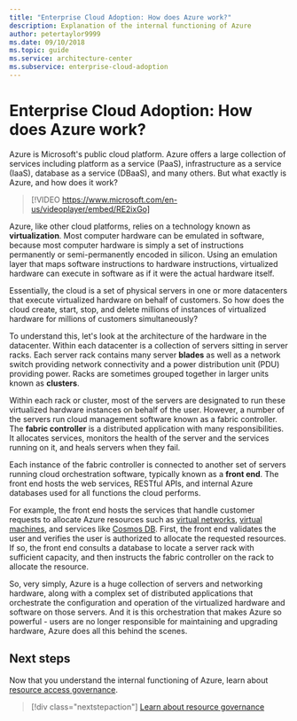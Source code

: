 ```yaml
---
title: "Enterprise Cloud Adoption: How does Azure work?"
description: Explanation of the internal functioning of Azure
author: petertaylor9999
ms.date: 09/10/2018
ms.topic: guide
ms.service: architecture-center
ms.subservice: enterprise-cloud-adoption
---
```


# Enterprise Cloud Adoption: How does Azure work?

Azure is Microsoft's public cloud platform. Azure offers a large collection of services including platform as a service (PaaS), infrastructure as a service (IaaS), database as a service (DBaaS), and many others. But what exactly is Azure, and how does it work?

> [!VIDEO https://www.microsoft.com/en-us/videoplayer/embed/RE2ixGo] 

Azure, like other cloud platforms, relies on a technology known as **virtualization**. Most computer hardware can be emulated in software, because most computer hardware is simply a set of instructions permanently or semi-permanently encoded in silicon. Using an emulation layer that maps software instructions to hardware instructions, virtualized hardware can execute in software as if it were the actual hardware itself.

Essentially, the cloud is a set of physical servers in one or more datacenters that execute virtualized hardware on behalf of customers. So how does the cloud create, start, stop, and delete millions of instances of virtualized hardware for millions of customers simultaneously?

To understand this, let's look at the architecture of the hardware in the datacenter.  Within each datacenter is a collection of servers sitting in server racks. Each server rack contains many server **blades** as well as a network switch providing network connectivity and a power distribution unit (PDU) providing power. Racks are sometimes grouped together in larger units known as **clusters**. 

Within each rack or cluster, most of the servers are designated to run these virtualized hardware instances on behalf of the user. However, a number of the servers run cloud management software known as a fabric controller. The **fabric controller** is a distributed application with many responsibilities. It allocates services, monitors the health of the server and the services running on it, and heals servers when they fail.

Each instance of the fabric controller is connected to another set of servers running cloud orchestration software, typically known as a **front end**. The front end hosts the web services, RESTful APIs, and internal Azure databases used for all functions the cloud performs. 

For example, the front end hosts the services that handle customer requests to allocate Azure resources such as [virtual networks][vnet], [virtual machines][vms], and services like [Cosmos DB][cosmosdb]. First, the front end validates the user and verifies the user is authorized to allocate the requested resources. If so, the front end consults a database to locate a server rack with sufficient capacity, and then instructs the fabric controller on the rack to allocate the resource.

So, very simply, Azure is a huge collection of servers and networking hardware, along with a complex set of distributed applications that orchestrate the configuration and operation of the virtualized hardware and software on those servers. And it is this orchestration that makes Azure so powerful - users are no longer responsible for maintaining and upgrading hardware, Azure does all this behind the scenes. 

## Next steps

Now that you understand the internal functioning of Azure, learn about [resource access governance](what-is-governance.md). 

> [!div class="nextstepaction"]
> [Learn about resource governance](what-is-governance.md)

<!-- Links -->

[cosmosdb]: /azure/cosmos-db/introduction
[docs-add-users-to-aad]: /azure/active-directory/add-users-azure-active-directory?toc=/azure/architecture/cloud-adoption-guide/toc.json
[vms]: /azure/virtual-machines/
[vnet]: /azure/virtual-network/virtual-networks-overview
